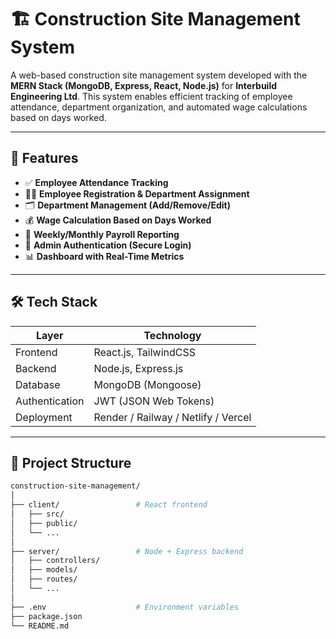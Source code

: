# 🏗️ Construction Site Management System

A web-based construction site management system developed with the **MERN Stack (MongoDB, Express, React, Node.js)** for **Interbuild Engineering Ltd**. This system enables efficient tracking of employee attendance, department organization, and automated wage calculations based on days worked.

---

## 🚀 Features

- ✅ **Employee Attendance Tracking**
- 🧑‍🏭 **Employee Registration & Department Assignment**
- 🗂️ **Department Management (Add/Remove/Edit)**
- 💰 **Wage Calculation Based on Days Worked**
- 📅 **Weekly/Monthly Payroll Reporting**
- 🔐 **Admin Authentication (Secure Login)**
- 📊 **Dashboard with Real-Time Metrics**

---

## 🛠️ Tech Stack

| Layer         | Technology     |
|---------------|----------------|
| Frontend      | React.js, TailwindCSS |
| Backend       | Node.js, Express.js   |
| Database      | MongoDB (Mongoose)    |
| Authentication| JWT (JSON Web Tokens) |
| Deployment    | Render / Railway / Netlify / Vercel |

---

## 📁 Project Structure

```bash
construction-site-management/
│
├── client/                 # React frontend
│   ├── src/
│   ├── public/
│   └── ...
│
├── server/                 # Node + Express backend
│   ├── controllers/
│   ├── models/
│   ├── routes/
│   └── ...
│
├── .env                    # Environment variables
├── package.json
└── README.md





